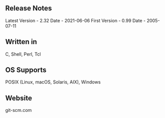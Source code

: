## Release Notes ##

Latest Version - 2.32	 Date - 2021-06-06
First Version - 0.99   Date - 2005-07-11

## Written in ##

C, Shell, Perl, Tcl

## OS Supports ##

POSIX (Linux, macOS, Solaris, AIX), Windows

## Website ##

git-scm.com

